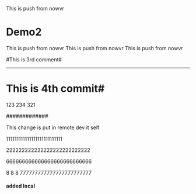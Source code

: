 This is push from nowvr
# Demo2

This is push from nowvr
This is push from nowvr
This is push from nowvr


#This is 3rd comment#
********************

# This is 4th commit#

123
234
321


#############


This change is put in remote dev it self

111111111111111111111111111


222222222222222222222222222


666666666666666666666666666

 8 8 8 777777777777777777777777

#### added local
